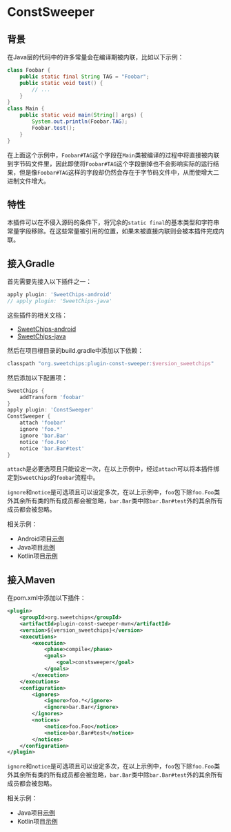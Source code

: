 # ConstSweeper

## 背景

在Java层的代码中的许多常量会在编译期被内联，比如以下示例：

``` java
class Foobar {
    public static final String TAG = "Foobar";
    public static void test() {
        // ...
    }
}
class Main {
    public static void main(String[] args) {
        System.out.println(Foobar.TAG);
        Foobar.test();
    }
}
```

在上面这个示例中，`Foobar#TAG`这个字段在`Main`类被编译的过程中将直接被内联到字节码文件里，因此即使将`Foobar#TAG`这个字段删掉也不会影响实际的运行结果，但是像`Foobar#TAG`这样的字段却仍然会存在于字节码文件中，从而使增大二进制文件增大。

## 特性

本插件可以在不侵入源码的条件下，将冗余的`static final`的基本类型和字符串常量字段移除。在这些常量被引用的位置，如果未被直接内联则会被本插件完成内联。

## 接入Gradle

首先需要先接入以下插件之一：

``` groovy
apply plugin: 'SweetChips-android'
// apply plugin: 'SweetChips-java'
```

这些插件的相关文档：

- [SweetChips-android](../gradle-android/README.md)
- [SweetChips-java](../gradle-java/README.md)

然后在项目根目录的build.gradle中添加以下依赖：

``` groovy
classpath "org.sweetchips:plugin-const-sweeper:$version_sweetchips"
```

然后添加以下配置项：

``` groovy
SweetChips {
    addTransform 'foobar'
}
apply plugin: 'ConstSweeper'
ConstSweeper {
    attach 'foobar'
    ignore 'foo.*'
    ignore 'bar.Bar'
    notice 'foo.Foo'
    notice 'bar.Bar#test'
}
```

`attach`是必要选项且只能设定一次，在以上示例中，经过`attach`可以将本插件绑定到`SweetChips`的`foobar`流程中。

`ignore`和`notice`是可选项且可以设定多次，在以上示例中，`foo`包下除`foo.Foo`类外其余所有类的所有成员都会被忽略，`bar.Bar`类中除`bar.Bar#test`外的其余所有成员都会被忽略。

相关示例：

- Android项目[示例](../demo-app/config/plugin.gradle)
- Java项目[示例](../demo-main/config/plugin.gradle)
- Kotlin项目[示例](../demo-mainkt/config/plugin.gradle)

## 接入Maven

在pom.xml中添加以下插件：

``` xml
<plugin>
    <groupId>org.sweetchips</groupId>
    <artifactId>plugin-const-sweeper-mvn</artifactId>
    <version>${version_sweetchips}</version>
    <executions>
        <execution>
            <phase>compile</phase>
            <goals>
                <goal>constsweeper</goal>
            </goals>
        </execution>
    </executions>
    <configuration>
        <ignores>
            <ignore>foo.*</ignore>
            <ignore>bar.Bar</ignore>
        </ignores>
        <notices>
            <notice>foo.Foo</notice>
            <notice>bar.Bar#test</notice>
        </notices>
    </configuration>
</plugin>
```

`ignore`和`notice`是可选项且可以设定多次，在以上示例中，`foo`包下除`foo.Foo`类外其余所有类的所有成员都会被忽略，`bar.Bar`类中除`bar.Bar#test`外的其余所有成员都会被忽略。

相关示例：

- Java项目[示例](../demo-main/pom.xml)
- Kotlin项目[示例](../demo-mainkt/pom.xml)
